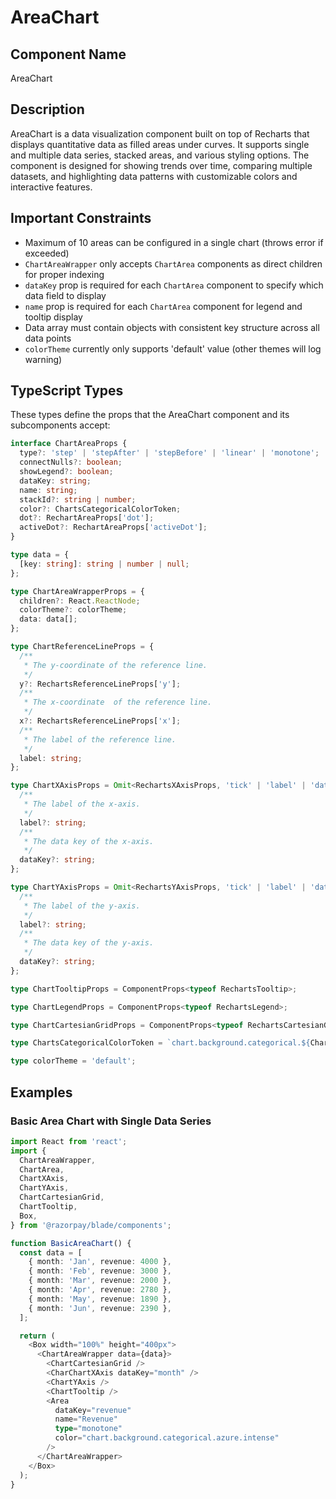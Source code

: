 # AreaChart

## Component Name

AreaChart

## Description

AreaChart is a data visualization component built on top of Recharts that displays quantitative data as filled areas under curves. It supports single and multiple data series, stacked areas, and various styling options. The component is designed for showing trends over time, comparing multiple datasets, and highlighting data patterns with customizable colors and interactive features.

## Important Constraints

- Maximum of 10 areas can be configured in a single chart (throws error if exceeded)
- `ChartAreaWrapper` only accepts `ChartArea` components as direct children for proper indexing
- `dataKey` prop is required for each `ChartArea` component to specify which data field to display
- `name` prop is required for each `ChartArea` component for legend and tooltip display
- Data array must contain objects with consistent key structure across all data points
- `colorTheme` currently only supports 'default' value (other themes will log warning)

## TypeScript Types

These types define the props that the AreaChart component and its subcomponents accept:

```typescript
interface ChartAreaProps {
  type?: 'step' | 'stepAfter' | 'stepBefore' | 'linear' | 'monotone';
  connectNulls?: boolean;
  showLegend?: boolean;
  dataKey: string;
  name: string;
  stackId?: string | number;
  color?: ChartsCategoricalColorToken;
  dot?: RechartAreaProps['dot'];
  activeDot?: RechartAreaProps['activeDot'];
}

type data = {
  [key: string]: string | number | null;
};

type ChartAreaWrapperProps = {
  children?: React.ReactNode;
  colorTheme?: colorTheme;
  data: data[];
};

type ChartReferenceLineProps = {
  /**
   * The y-coordinate of the reference line.
   */
  y?: RechartsReferenceLineProps['y'];
  /**
   * The x-coordinate  of the reference line.
   */
  x?: RechartsReferenceLineProps['x'];
  /**
   * The label of the reference line.
   */
  label: string;
};

type ChartXAxisProps = Omit<RechartsXAxisProps, 'tick' | 'label' | 'dataKey' | 'stroke'> & {
  /**
   * The label of the x-axis.
   */
  label?: string;
  /**
   * The data key of the x-axis.
   */
  dataKey?: string;
};

type ChartYAxisProps = Omit<RechartsYAxisProps, 'tick' | 'label' | 'dataKey' | 'stroke'> & {
  /**
   * The label of the y-axis.
   */
  label?: string;
  /**
   * The data key of the y-axis.
   */
  dataKey?: string;
};

type ChartTooltipProps = ComponentProps<typeof RechartsTooltip>;

type ChartLegendProps = ComponentProps<typeof RechartsLegend>;

type ChartCartesianGridProps = ComponentProps<typeof RechartsCartesianGrid>;

type ChartsCategoricalColorToken = `chart.background.categorical.${ChartColorCategories}.${keyof ChartCategoricalEmphasis}`;

type colorTheme = 'default';
```

## Examples

### Basic Area Chart with Single Data Series

```typescript
import React from 'react';
import {
  ChartAreaWrapper,
  ChartArea,
  ChartXAxis,
  ChartYAxis,
  ChartCartesianGrid,
  ChartTooltip,
  Box,
} from '@razorpay/blade/components';

function BasicAreaChart() {
  const data = [
    { month: 'Jan', revenue: 4000 },
    { month: 'Feb', revenue: 3000 },
    { month: 'Mar', revenue: 2000 },
    { month: 'Apr', revenue: 2780 },
    { month: 'May', revenue: 1890 },
    { month: 'Jun', revenue: 2390 },
  ];

  return (
    <Box width="100%" height="400px">
      <ChartAreaWrapper data={data}>
        <ChartCartesianGrid />
        <CharChartXAxis dataKey="month" />
        <ChartYAxis />
        <ChartTooltip />
        <Area
          dataKey="revenue"
          name="Revenue"
          type="monotone"
          color="chart.background.categorical.azure.intense"
        />
      </ChartAreaWrapper>
    </Box>
  );
}
```